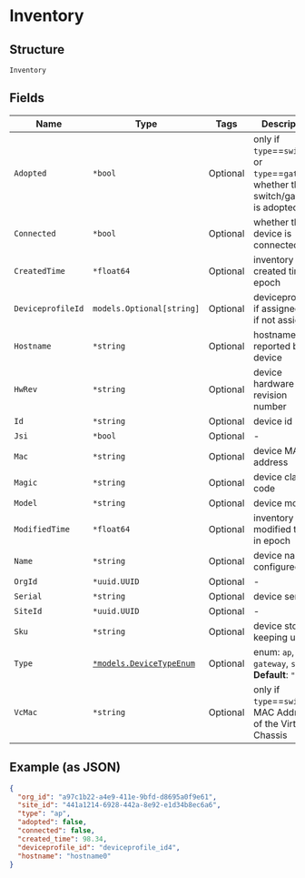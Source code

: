 
# Inventory

## Structure

`Inventory`

## Fields

| Name | Type | Tags | Description |
|  --- | --- | --- | --- |
| `Adopted` | `*bool` | Optional | only if `type`==`switch` or `type`==`gateway`<br>whether the switch/gateway is adopted |
| `Connected` | `*bool` | Optional | whether the device is connected |
| `CreatedTime` | `*float64` | Optional | inventory created time, in epoch |
| `DeviceprofileId` | `models.Optional[string]` | Optional | deviceprofile id if assigned, null if not assigned |
| `Hostname` | `*string` | Optional | hostname reported by the device |
| `HwRev` | `*string` | Optional | device hardware revision number |
| `Id` | `*string` | Optional | device id |
| `Jsi` | `*bool` | Optional | - |
| `Mac` | `*string` | Optional | device MAC address |
| `Magic` | `*string` | Optional | device claim code |
| `Model` | `*string` | Optional | device model |
| `ModifiedTime` | `*float64` | Optional | inventory last modified time, in epoch |
| `Name` | `*string` | Optional | device name if configured |
| `OrgId` | `*uuid.UUID` | Optional | - |
| `Serial` | `*string` | Optional | device serial |
| `SiteId` | `*uuid.UUID` | Optional | - |
| `Sku` | `*string` | Optional | device stock keeping unit |
| `Type` | [`*models.DeviceTypeEnum`](../../doc/models/device-type-enum.md) | Optional | enum: `ap`, `gateway`, `switch`<br>**Default**: `"ap"` |
| `VcMac` | `*string` | Optional | only if `type`==`switch`, MAC Address of the Virtual Chassis |

## Example (as JSON)

```json
{
  "org_id": "a97c1b22-a4e9-411e-9bfd-d8695a0f9e61",
  "site_id": "441a1214-6928-442a-8e92-e1d34b8ec6a6",
  "type": "ap",
  "adopted": false,
  "connected": false,
  "created_time": 98.34,
  "deviceprofile_id": "deviceprofile_id4",
  "hostname": "hostname0"
}
```

